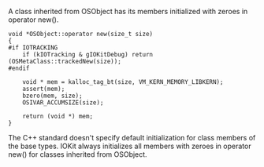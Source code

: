 A class inherited from OSObject has its members initialized with zeroes in operator new().

```
void *OSObject::operator new(size_t size)
{
#if IOTRACKING
    if (kIOTracking & gIOKitDebug) return (OSMetaClass::trackedNew(size));
#endif

    void * mem = kalloc_tag_bt(size, VM_KERN_MEMORY_LIBKERN);
    assert(mem);
    bzero(mem, size);
    OSIVAR_ACCUMSIZE(size);

    return (void *) mem;
}
```

The C++ standard doesn't specify default initialization for class members of the base types. IOKit always initializes all members with zeroes in operator new() for classes inherited from OSObject.
